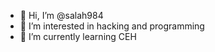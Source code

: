 - 👋 Hi, I’m @salah984
- 👀 I’m interested in hacking and programming
- 🌱 I’m currently learning CEH

<!---
salah984/salah984 is a ✨ special ✨ repository because its `README.md` (this file) appears on your GitHub profile.
You can click the Preview link to take a look at your changes.
--->
